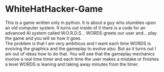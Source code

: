 # WhiteHatHacker-Game
This is a game written only in python. It is about a guy who stumbles upon an old computer system. It turns out inside of it there is a code for an advanced AI system called W.O.R.D.S. . WORDS greets our user and... play the game and you will se how it goes.  
The problem is that I am very ambitious and I want each time WORDS is evolving the graphics and the gameplay to evolve also. But as it turns out I am out of ideas how to do that. You will see that the gameplay mechanics involve a real time timer and each time the user makes a mistake or finishes a level WORDS is leaning and taking away minutes from the timer. 
